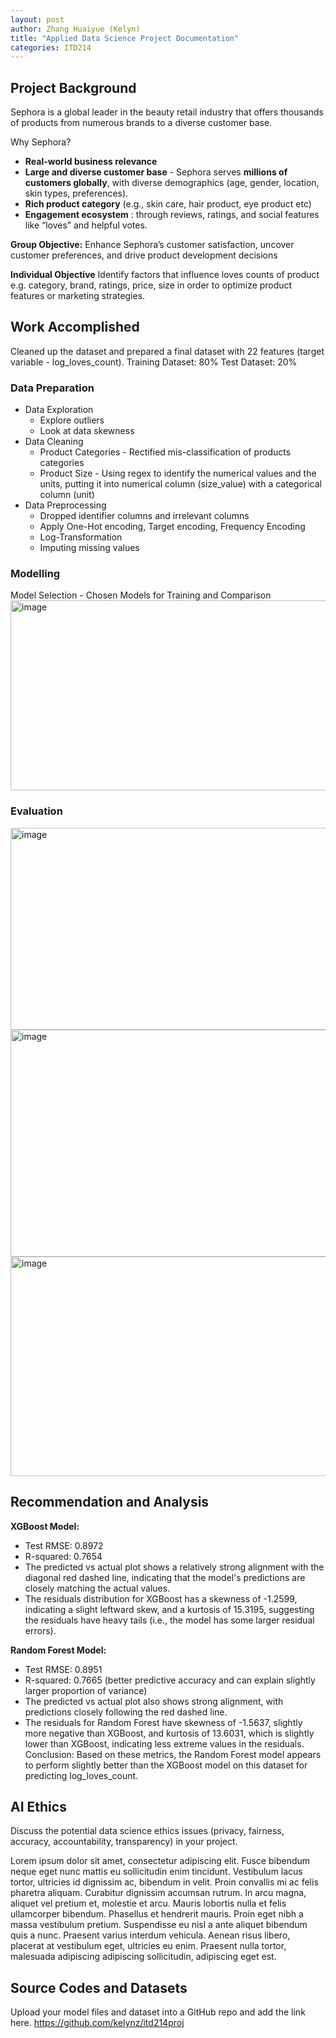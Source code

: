 ```yaml
---
layout: post
author: Zhang Huaiyue (Kelyn)
title: "Applied Data Science Project Documentation"
categories: ITD214
---
```

## Project Background
Sephora is a global leader in the beauty retail industry that offers thousands of products from numerous brands to a diverse customer base.

Why Sephora?
*   **Real-world business relevance** 
*   **Large and diverse customer base** - Sephora serves **millions of customers globally**, with diverse demographics (age, gender, location, skin types, preferences). 
*   **Rich product category** (e.g., skin care, hair product, eye product etc)
*   **Engagement ecosystem** : through reviews, ratings, and social features like “loves” and helpful votes.

**Group Objective:**
Enhance Sephora’s customer satisfaction, uncover customer preferences, and drive product development decisions

**Individual Objective**
Identify factors that influence loves counts of product e.g. category, brand, ratings, price, size in order to optimize product features or marketing strategies. 

## Work Accomplished
Cleaned up the dataset and prepared a final dataset with 22 features (target variable - log_loves_count).
Training Dataset: 80%    Test Dataset: 20%

### Data Preparation
* Data Exploration
  * Explore outliers
  * Look at data skewness
* Data Cleaning
  * Product Categories - Rectified mis-classification of products categories 
  * Product Size - Using regex to identify the numerical values and the units, putting it into numerical column (size_value) with a categorical column (unit)
* Data Preprocessing
  * Dropped identifier columns and irrelevant columns
  * Apply One-Hot encoding, Target encoding, Frequency Encoding
  * Log-Transformation
  * Imputing missing values
 
### Modelling

Model Selection - Chosen Models for Training and Comparison
<img width="697" height="304" alt="image" src="https://github.com/user-attachments/assets/ad39e738-66d3-4e59-aab0-7c6a2c8f34a4" />

### Evaluation

<img width="696" height="323" alt="image" src="https://github.com/user-attachments/assets/bd2ffdc1-c974-4758-ba31-3f8e8aed5269" />
<img width="624" height="363" alt="image" src="https://github.com/user-attachments/assets/bc2d189f-f883-4e5b-bf95-df7efaf26ce2" />
<img width="676" height="351" alt="image" src="https://github.com/user-attachments/assets/fd6bb61d-6511-417d-8b1b-7aca165fa9f5" />


## Recommendation and Analysis
**XGBoost Model:**
* Test RMSE: 0.8972
* R-squared: 0.7654
* The predicted vs actual plot shows a relatively strong alignment with the diagonal red dashed line, indicating that the model's predictions are closely matching the actual values.
* The residuals distribution for XGBoost has a skewness of -1.2599, indicating a slight leftward skew, and a kurtosis of 15.3195, suggesting the residuals have heavy tails (i.e., the model has some larger residual errors).

**Random Forest Model:**
* Test RMSE: 0.8951
* R-squared: 0.7665 (better predictive accuracy and can explain slightly larger proportion of variance)
* The predicted vs actual plot also shows strong alignment, with predictions closely following the red dashed line.
* The residuals for Random Forest have skewness of -1.5637, slightly more negative than XGBoost, and kurtosis of 13.6031, which is slightly lower than XGBoost, indicating less extreme values in the residuals.
Conclusion:
Based on these metrics, the Random Forest model appears to perform slightly better than the XGBoost model on this dataset for predicting log_loves_count.

## AI Ethics
Discuss the potential data science ethics issues (privacy, fairness, accuracy, accountability, transparency) in your project. 

Lorem ipsum dolor sit amet, consectetur adipiscing elit. Fusce bibendum neque eget nunc mattis eu sollicitudin enim tincidunt. Vestibulum lacus tortor, ultricies id dignissim ac, bibendum in velit. Proin convallis mi ac felis pharetra aliquam. Curabitur dignissim accumsan rutrum. In arcu magna, aliquet vel pretium et, molestie et arcu. Mauris lobortis nulla et felis ullamcorper bibendum. Phasellus et hendrerit mauris. Proin eget nibh a massa vestibulum pretium. Suspendisse eu nisl a ante aliquet bibendum quis a nunc. Praesent varius interdum vehicula. Aenean risus libero, placerat at vestibulum eget, ultricies eu enim. Praesent nulla tortor, malesuada adipiscing adipiscing sollicitudin, adipiscing eget est.

## Source Codes and Datasets
Upload your model files and dataset into a GitHub repo and add the link here. 
https://github.com/kelynz/itd214proj
